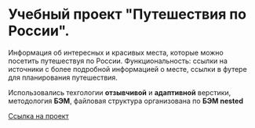 # Учебный проект "Путешествия по России".

Информация об интересных и красивых места, которые можно посетить путешествуя по России. 
Функциональность: ссылки на источники с более подробной информацией о месте, ссылки в футере для планирования путешествия.

Использовались техгологии **отзывчивой** и **адаптивной** верстики, методология **БЭМ**, файловая структура организована по **БЭМ nested**

[Ссылка на проект](https://loredo123.github.io/russian-travel/)